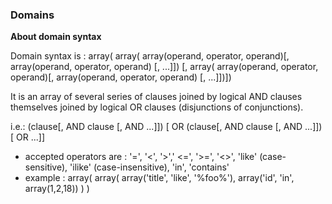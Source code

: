 ### Domains
**About domain syntax**

Domain syntax is : array( array( array(operand, operator, operand)[, array(operand, operator, operand) [, ...]]) [, array( array(operand, operator, operand)[, array(operand, operator, operand) [, ...]])])

It is an array of several series of clauses joined by logical AND clauses themselves joined by logical OR clauses (disjunctions of conjunctions).

 i.e.: (clause[, AND clause [, AND ...]]) [ OR (clause[, AND clause [, AND ...]]) [ OR ...]]

* 	accepted operators are : '=', '<', '>',' <=', '>=', '<>', 'like' (case-sensitive), 'ilike' (case-insensitive), 'in', 'contains'
* 	example : array( array( array('title', 'like', '%foo%'), array('id', 'in', array(1,2,18)) ) )





